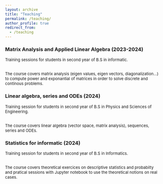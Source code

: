 ```yaml
---
layout: archive
title: "Teaching"
permalink: /teaching/
author_profile: true
redirect_from:
  - /teaching
---
```


### Matrix Analysis and Applied Linear Algebra (2023-2024)

<FONT size="2pt">
Training sessions for students in second year of B.S in informatic.

<br> The course covers matrix analysis (eigen values, eigen vectors, diagonalization...) to compute power and exponantial of matrices in order to solve discrete and continous problems.
</FONT>

### Linear algebra, series and ODEs (2024)

<FONT size="2pt">
Training session for students in second year of B.S in Physics and Sciences of Engineering.

<br> The course covers linear algebra (vector space, matrix analysis), sequences, series and ODEs.
</FONT>

### Statistics for informatic (2024)

<FONT size="2pt">
Training session for students in second year of B.S in Informatics.

<br> The course covers theoretical exercices on descriptive statistics and probabilty and pratical sessions with Jupyter notebook to use the theoretical notions on real cases.
</FONT>
